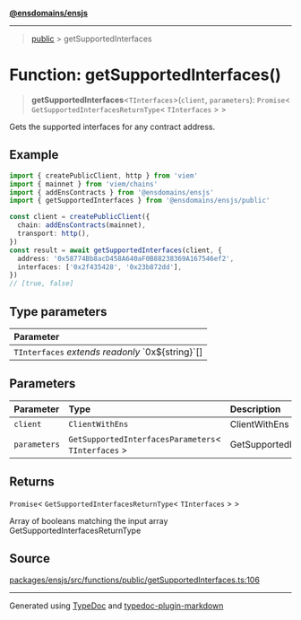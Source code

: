 [**@ensdomains/ensjs**](../README.md)

---

> [public](README.md) > getSupportedInterfaces

# Function: getSupportedInterfaces()

> **getSupportedInterfaces**\<`TInterfaces`\>(`client`, `parameters`): `Promise`\< `GetSupportedInterfacesReturnType`\< `TInterfaces` \> \>

Gets the supported interfaces for any contract address.

## Example

```ts
import { createPublicClient, http } from 'viem'
import { mainnet } from 'viem/chains'
import { addEnsContracts } from '@ensdomains/ensjs'
import { getSupportedInterfaces } from '@ensdomains/ensjs/public'

const client = createPublicClient({
  chain: addEnsContracts(mainnet),
  transport: http(),
})
const result = await getSupportedInterfaces(client, {
  address: '0x58774Bb8acD458A640aF0B88238369A167546ef2',
  interfaces: ['0x2f435428', '0x23b872dd'],
})
// [true, false]
```

## Type parameters

| Parameter                                             |
| :---------------------------------------------------- |
| `TInterfaces` _extends_ _readonly_ \`0x$\{string}\`[] |

## Parameters

| Parameter    | Type                                                  | Description                      |
| :----------- | :---------------------------------------------------- | :------------------------------- |
| `client`     | `ClientWithEns`                                       | ClientWithEns                    |
| `parameters` | `GetSupportedInterfacesParameters`\< `TInterfaces` \> | GetSupportedInterfacesParameters |

## Returns

`Promise`\< `GetSupportedInterfacesReturnType`\< `TInterfaces` \> \>

Array of booleans matching the input array GetSupportedInterfacesReturnType

## Source

[packages/ensjs/src/functions/public/getSupportedInterfaces.ts:106](https://github.com/ensdomains/ensjs/blob/1b90b888/packages/ensjs/src/functions/public/getSupportedInterfaces.ts#L106)

---

Generated using [TypeDoc](https://typedoc.org/) and [typedoc-plugin-markdown](https://www.npmjs.com/package/typedoc-plugin-markdown)
